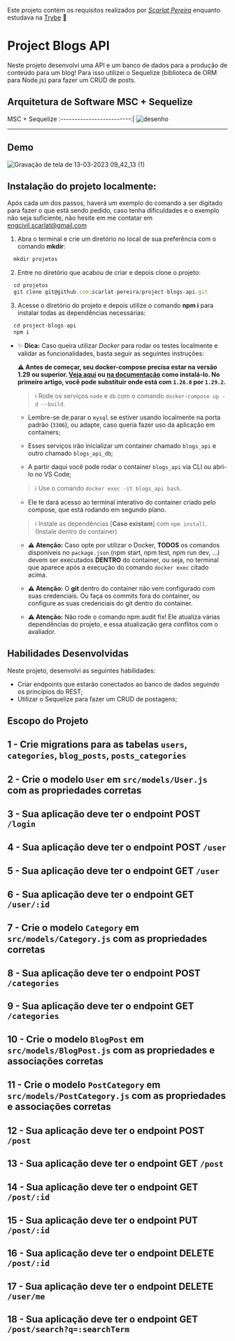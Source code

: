 Este projeto contém os requisitos realizados por _[Scarlat Pereira](https://www.linkedin.com/in/scarlatpereira/)_ enquanto estudava na [Trybe](https://www.betrybe.com/) :rocket:

# Project Blogs API

Neste projeto desenvolvi uma API e um banco de dados para a produção de conteúdo para um blog! Para isso utilizei o Sequelize (biblioteca de ORM para Node.js)
para fazer um CRUD de posts.


## Arquitetura de Software MSC + Sequelize

MSC + Sequelize
:-------------------------:|
![desenho](https://user-images.githubusercontent.com/108958216/224708934-4f53477b-be70-492b-be34-c97f0077cb6d.png)

---

## Demo
![Gravação de tela de 13-03-2023 09_42_13 (1)](https://user-images.githubusercontent.com/108958216/224710407-8c3cd221-3ed8-42eb-a198-49c85b3699c6.gif)

## Instalação do projeto localmente:

 Após cada um dos passos, haverá um exemplo do comando a ser digitado para fazer o que está sendo pedido, caso tenha dificuldades e o exemplo não seja suficiente, não hesite em me contatar em engcivil.scarlat@gmail.com
 
 1. Abra o terminal e crie um diretório no local de sua preferência com o comando **mkdir**:
```javascript
  mkdir projetos
```

2. Entre no diretório que acabou de criar e depois clone o projeto:
```javascript
  cd projetos
  git clone git@github.com:scarlat-pereira/project-blogs-api.git
```

3. Acesse o diretório do projeto e depois utilize o comando **npm i** para instalar todas as dependências necessárias:
```javascript
  cd project-blogs-api
  npm i
```

- ✨ **Dica:** Caso queira utilizar _Docker_ para rodar os testes localmente e validar as funcionalidades, basta seguir as seguintes instruções:

  **:warning: Antes de começar, seu docker-compose precisa estar na versão 1.29 ou superior. [Veja aqui](https://www.digitalocean.com/community/tutorials/how-to-install-and-use-docker-compose-on-ubuntu-20-04-pt) ou [na documentação](https://docs.docker.com/compose/install/) como instalá-lo. No primeiro artigo, você pode substituir onde está com `1.26.0` por `1.29.2`.**


  > :information_source: Rode os serviços `node` e `db` com o comando `docker-compose up -d --build`.

  - Lembre-se de parar o `mysql` se estiver usando localmente na porta padrão (`3306`), ou adapte, caso queria fazer uso da aplicação em containers;

  - Esses serviços irão inicializar um container chamado `blogs_api` e outro chamado `blogs_api_db`;

  - A partir daqui você pode rodar o container `blogs_api` via CLI ou abri-lo no VS Code;

  > :information_source: Use o comando `docker exec -it blogs_api bash`.

  - Ele te dará acesso ao terminal interativo do container criado pelo compose, que está rodando em segundo plano.

  > :information_source: Instale as dependências [**Caso existam**] com `npm install`. (Instale dentro do container)
  
  - **:warning: Atenção:** Caso opte por utilizar o Docker, **TODOS** os comandos disponíveis no `package.json` (npm start, npm test, npm run dev, ...) devem ser executados **DENTRO** do container, ou seja, no terminal que aparece após a execução do comando `docker exec` citado acima. 

  - **:warning: Atenção:** O **git** dentro do container não vem configurado com suas credenciais. Ou faça os commits fora do container, ou configure as suas credenciais do git dentro do container.

  - **:warning: Atenção:** Não rode o comando npm audit fix! Ele atualiza várias dependências do projeto, e essa atualização gera conflitos com o avaliador.

## Habilidades Desenvolvidas

Neste projeto, desenvolvi as seguintes habilidades:

 - Criar endpoints que estarão conectados ao banco de dados seguindo os princípios do REST;
 - Utilizar o Sequelize para fazer um CRUD de postagens;

 ## Escopo do Projeto

## 1 - Crie migrations para as tabelas `users`, `categories`, `blog_posts`, `posts_categories`

## 2 - Crie o modelo `User` em `src/models/User.js` com as propriedades corretas

## 3 - Sua aplicação deve ter o endpoint POST `/login`

## 4 - Sua aplicação deve ter o endpoint POST `/user`

## 5 - Sua aplicação deve ter o endpoint GET `/user`

## 6 - Sua aplicação deve ter o endpoint GET `/user/:id`

## 7 - Crie o modelo `Category` em `src/models/Category.js` com as propriedades corretas

## 8 - Sua aplicação deve ter o endpoint POST `/categories`

## 9 - Sua aplicação deve ter o endpoint GET `/categories`

## 10 - Crie o modelo `BlogPost` em `src/models/BlogPost.js` com as propriedades e associações corretas

## 11 - Crie o modelo `PostCategory` em `src/models/PostCategory.js` com as propriedades e associações corretas

## 12 - Sua aplicação deve ter o endpoint POST `/post`

## 13 - Sua aplicação deve ter o endpoint GET `/post`

## 14 - Sua aplicação deve ter o endpoint GET `/post/:id`

## 15 - Sua aplicação deve ter o endpoint PUT `/post/:id`

## 16 - Sua aplicação deve ter o endpoint DELETE `/post/:id`

## 17 - Sua aplicação deve ter o endpoint DELETE `/user/me`

## 18 - Sua aplicação deve ter o endpoint GET `/post/search?q=:searchTerm`
